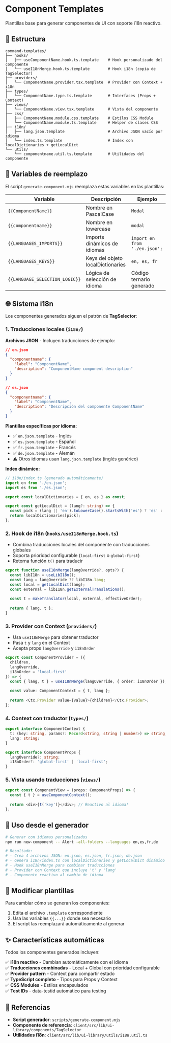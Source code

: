 # Component Templates

Plantillas base para generar componentes de UI con soporte i18n reactivo.

## 📁 Estructura

```
command-templates/
├── hooks/
│   ├── useComponentName.hook.ts.template    # Hook personalizado del componente
│   └── useI18nMerge.hook.ts.template        # Hook i18n (copia de TagSelector)
├── providers/
│   └── ComponentName.provider.tsx.template  # Provider con Context + i18n
├── types/
│   └── ComponentName.type.ts.template       # Interfaces (Props + Context)
├── views/
│   └── ComponentName.view.tsx.template      # Vista del componente
├── css/
│   ├── ComponentName.module.css.template    # Estilos CSS Module
│   └── ComponentName.module.ts.template     # Helper de clases CSS
├── i18n/
│   ├── lang.json.template                   # Archivo JSON vacío por idioma
│   └── index.ts.template                    # Index con localDictionaries + getLocalDict
└── utils/
    └── componentname.util.ts.template       # Utilidades del componente
```

## 🔧 Variables de reemplazo

El script `generate-component.mjs` reemplaza estas variables en las plantillas:

| Variable | Descripción | Ejemplo |
|----------|-------------|---------|
| `{{ComponentName}}` | Nombre en PascalCase | `Modal` |
| `{{componentname}}` | Nombre en lowercase | `modal` |
| `{{LANGUAGES_IMPORTS}}` | Imports dinámicos de idiomas | `import en from './en.json';` |
| `{{LANGUAGES_KEYS}}` | Keys del objeto localDictionaries | `en, es, fr` |
| `{{LANGUAGE_SELECTION_LOGIC}}` | Lógica de selección de idioma | Código ternario generado |

## 🌐 Sistema i18n

Los componentes generados siguen el patrón de **TagSelector**:

### 1. **Traducciones locales** (`i18n/`)

**Archivos JSON** - Incluyen traducciones de ejemplo:
```json
// en.json
{
  "componentname": {
    "label": "ComponentName",
    "description": "ComponentName component description"
  }
}

// es.json
{
  "componentname": {
    "label": "ComponentName",
    "description": "Descripción del componente ComponentName"
  }
}
```

**Plantillas específicas por idioma:**
- ✅ `en.json.template` - Inglés
- ✅ `es.json.template` - Español
- ✅ `fr.json.template` - Francés
- ✅ `de.json.template` - Alemán
- ⚠️ Otros idiomas usan `lang.json.template` (inglés genérico)

**Index dinámico:**
```typescript
// i18n/index.ts (generado automáticamente)
import en from './en.json';
import es from './es.json';

export const localDictionaries = { en, es } as const;

export const getLocalDict = (lang?: string) => {
  const pick = (lang || 'en').toLowerCase().startsWith('es') ? 'es' : 'en';
  return localDictionaries[pick];
};
```

### 2. **Hook de i18n** (`hooks/useI18nMerge.hook.ts`)
- Combina traducciones locales del componente con traducciones globales
- Soporta prioridad configurable (`local-first` o `global-first`)
- Retorna función `t()` para traducir

```typescript
export function useI18nMerge(langOverride?, opts?) {
  const libI18n = useLibI18n();
  const lang = langOverride ?? libI18n.lang;
  const local = getLocalDict(lang);
  const external = libI18n.getExternalTranslations();
  
  const t = makeTranslator(local, external, effectiveOrder);
  
  return { lang, t };
}
```

### 3. **Provider con Context** (`providers/`)
- Usa `useI18nMerge` para obtener traductor
- Pasa `t` y `lang` en el Context
- Acepta props `langOverride` y `i18nOrder`

```typescript
export const ComponentProvider = ({ 
  children, 
  langOverride, 
  i18nOrder = 'local-first' 
}) => {
  const { lang, t } = useI18nMerge(langOverride, { order: i18nOrder });
  
  const value: ComponentContext = { t, lang };
  
  return <Ctx.Provider value={value}>{children}</Ctx.Provider>;
};
```

### 4. **Context con traductor** (`types/`)
```typescript
export interface ComponentContext {
  t: (key: string, params?: Record<string, string | number>) => string;
  lang: string;
}

export interface ComponentProps {
  langOverride?: string;
  i18nOrder?: 'global-first' | 'local-first';
}
```

### 5. **Vista usando traducciones** (`views/`)
```typescript
export const ComponentView = (props: ComponentProps) => {
  const { t } = useComponentContext();
  
  return <div>{t('key')}</div>; // Reactivo al idioma!
};
```

## 🚀 Uso desde el generador

```bash
# Generar con idiomas personalizados
npm run new-component -- Alert -all-folders --languages en,es,fr,de

# Resultado:
# - Crea 4 archivos JSON: en.json, es.json, fr.json, de.json
# - Genera i18n/index.ts con localDictionaries y getLocalDict dinámico
# - Hook useI18nMerge para combinar traducciones
# - Provider con Context que incluye 't' y 'lang'
# - Componente reactivo al cambio de idioma
```

## 📝 Modificar plantillas

Para cambiar cómo se generan los componentes:

1. Edita el archivo `.template` correspondiente
2. Usa las variables `{{...}}` donde sea necesario
3. El script las reemplazará automáticamente al generar

## ✨ Características automáticas

Todos los componentes generados incluyen:

✅ **i18n reactivo** - Cambian automáticamente con el idioma  
✅ **Traducciones combinadas** - Local + Global con prioridad configurable  
✅ **Provider pattern** - Context para compartir estado  
✅ **TypeScript completo** - Tipos para Props y Context  
✅ **CSS Modules** - Estilos encapsulados  
✅ **Test IDs** - data-testid automático para testing  

## 🔗 Referencias

- **Script generador**: `scripts/generate-component.mjs`
- **Componente de referencia**: `client/src/lib/ui-library/components/TagSelector`
- **Utilidades i18n**: `client/src/lib/ui-library/utils/i18n.util.ts`
